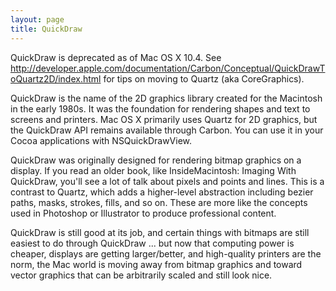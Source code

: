 ```yaml
---
layout: page
title: QuickDraw
---
```




QuickDraw is deprecated as of Mac OS X 10.4.  See http://developer.apple.com/documentation/Carbon/Conceptual/QuickDrawToQuartz2D/index.html for tips on moving to Quartz (aka CoreGraphics).

QuickDraw is the name of the 2D graphics library created for the Macintosh in the early 1980s. It was the foundation for rendering shapes and text to screens and printers. Mac OS X primarily uses Quartz for 2D graphics, but the QuickDraw API remains available through Carbon. You can use it in your Cocoa applications with NSQuickDrawView.

QuickDraw was originally designed for rendering bitmap graphics on a display. If you read an older book, like InsideMacintosh: Imaging With QuickDraw, you'll see a lot of talk about pixels and points and lines. This is a contrast to Quartz, which adds a higher-level abstraction including bezier paths, masks, strokes, fills, and so on. These are more like the concepts used in Photoshop or Illustrator to produce professional content. 

QuickDraw is still good at its job, and certain things with bitmaps are still easiest to do through QuickDraw ... but now that computing power is cheaper, displays are getting larger/better, and high-quality printers are the norm, the Mac world is moving away from bitmap graphics and toward vector graphics that can be arbitrarily scaled and still look nice.

